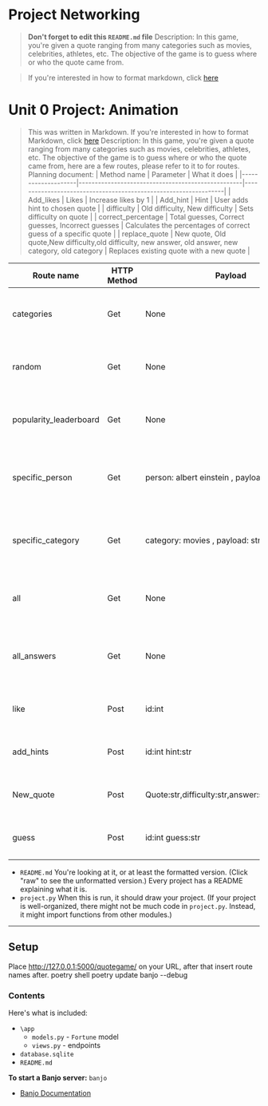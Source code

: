 # Project Networking


> **Don't forget to edit this `README.md` file**
>Description: In this game, you're given a quote ranging from many categories such as movies, celebrities, athletes, etc. The objective of the game is to guess where or who the quote came from.

> If you're interested in how to format markdown, click [here](https://www.markdownguide.org/basic-syntax/#images-1)

# Unit 0 Project: Animation
>
> This was written in Markdown. If you're interested in how to format Markdown, click [here](https://www.markdownguide.org/basic-syntax/#images-1)
Description: In this game, you're given a quote ranging from many categories such as movies, celebrities, athletes, etc. The objective of the game is to guess where or who the quote came from, here are a few routes, please refer to it to for routes.
Planning document:
| Method name        | Parameter                                         | What it does                                                    |
|--------------------|---------------------------------------------------|-----------------------------------------------------------------|
| Add_likes          | Likes                                             | Increase likes by 1                                             |
| Add_hint           | Hint                                              | User adds hint to chosen quote                                  |
| difficulty         | Old difficulty, New difficulty                    | Sets difficulty on quote                                        |
| correct_percentage | Total guesses, Correct guesses, Incorrect guesses | Calculates the percentages of correct guess of a specific quote |
| replace_quote      | New quote, Old quote,New difficulty,old difficulty, new answer, old answer, new category, old category                              | Replaces existing quote with a new quote                        |

| Route name             | HTTP Method | Payload                                | Success JSON                                                                                                     | Error JSON                                                  |
|------------------------|-------------|----------------------------------------|------------------------------------------------------------------------------------------------------------------|-------------------------------------------------------------|
| categories             | Get         | None                                   | Categories: [Athletes,Artists,Movies,Celebrities]                                                                | Error:"Unable to fetch categories, please try again."       |
| random            | Get         | None                                   | Quote: "I have a dream" Author: Martin Luther King                                                               | Error:"Unable to fetch random quote, please try again." |
| popularity_leaderboard | Get         | None                                   | Leaderboard:  Quote: "I have a dream" Likes: 223 Quote " You must be the change you wish to be" Likes:153        | Error:"Unable to fetch leaderboard, please try again."      |
| specific_person        | Get         | person: albert einstein , payload: str | "Imagination is everything" Likes 53 "If you cant explain it simply you dont understand it well enough" Likes 27 | Error:"Unable to find specific person, please try again."   |
| specific_category        | Get         | category: movies , payload: str | "Life is like a box of chocolates" Likes 53 "I'm gonna make him an offer he cant refuse" Likes 27 | Error:"Unable to find specific person, please try again."   |
| all                    | Get         | None                                   | All quotes                                                                                                       | Error:"Unable to fetch all quotes, please try again."       |
| all_answers                    | Get         | None                                   | All quotes with answers                                                                                                       | Error:"Unable to fetch all quote answers, please try again."       |
|like         | Post        | id:int                                 | message: "likes increased successfully" likes:15                                                                 | Error:"Unable to like, please try again."                   |
| add_hints               | Post        | id:int hint:str                        | message: "Hint added successfully" hint: "This quote is from a famous play"                                      | Error:"Unable to add hint, please try again."               |
| New_quote              | Post        | Quote:str,difficulty:str,answer:str,category:str                              | message: "Quote added successfully" id:12                                                                        | Error:"Failed to add quote, please try again."              |
| guess                  | Post        | id:int guess:str                       | correct:true message: "Correct! the quote is from Romeo and Juliet."                                             | Error:"Quote not found, please try again."                  |


- `README.md` You're looking at it, or at least the formatted version. (Click "raw" to see the unformatted version.) Every project has a README explaining what it is.
- `project.py` When this is run, it should draw your project. (If your project is well-organized, there might not be much code in `project.py`. Instead, it might import functions from other modules.)




---

## Setup
Place http://127.0.0.1:5000/quotegame/ on your URL, after that insert route names after.
poetry shell
poetry update
banjo --debug
### Contents

Here's what is included:
- `\app`
    - `models.py` - `Fortune` model
    - `views.py` - endpoints
- `database.sqlite`  
- `README.md` 

**To start a Banjo server:** `banjo` 
- [Banjo Documentation](https://the-isf-academy.github.io/banjo_docs/)




